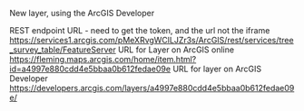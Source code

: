 New layer, using the ArcGIS Developer

REST endpoint URL - need to get the token, and the url not the iframe 
	  https://services1.arcgis.com/pMeXRvgWClLJZr3s/ArcGIS/rest/services/tree_survey_table/FeatureServer
URL for Layer on ArcGIS online
  	https://fleming.maps.arcgis.com/home/item.html?id=a4997e880cdd4e5bbaa0b612fedae09e
URL for layer on ArcGIS Developer
  https://developers.arcgis.com/layers/a4997e880cdd4e5bbaa0b612fedae09e/
